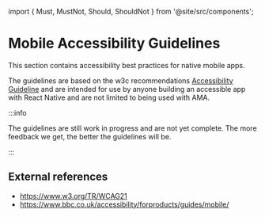 import { Must, MustNot, Should, ShouldNot } from '@site/src/components';

# Mobile Accessibility Guidelines

This section contains accessibility best practices for native mobile apps.

The guidelines are based on the  w3c recommendations [Accessibility Guideline](https://www.w3.org/TR/WCAG21/) and are intended for use
by anyone building an accessible app with React Native and are not limited to being used with AMA.

:::info

The guidelines are still work in progress and are not yet complete. The more feedback we get, the better the guidelines will be.

:::

## External references

- https://www.w3.org/TR/WCAG21
- https://www.bbc.co.uk/accessibility/forproducts/guides/mobile/
